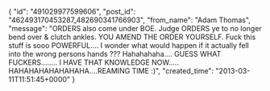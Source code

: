  {
   "id": "491029977599606",
   "post_id": "462493170453287_482690341766903",
   "from_name": "Adam Thomas",
   "message": "ORDERS also come under BOE. Judge ORDERS ye to no longer bend over & clutch ankles. YOU AMEND THE ORDER YOURSELF. Fuck this stuff is sooo POWERFUL.... I wonder what would happen if it actually fell into the wrong persons hands ???   Hahahahaha.... GUESS WHAT FUCKERS........ I HAVE THAT KNOWLEDGE NOW..... HAHAHAHAHAHAHAHA....REAMING TIME :)",
   "created_time": "2013-03-11T11:51:45+0000"
 }
